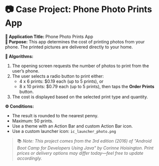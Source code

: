 # 📷 Case Project: Phone Photo Prints App

**📝 Application Title:** Phone Photo Prints App  
**🎯 Purpose:** This app determines the cost of printing photos from your phone. The printed pictures are delivered directly to your home.  

**🧠 Algorithms:**  
1. The opening screen requests the number of photos to print from the user’s phone.  
2. The user selects a radio button to print either:  
   - 4 x 6 prints: $0.19 each (up to 5 prints), or  
   - 8 x 10 prints: $0.79 each (up to 5 prints), then taps the **Order Prints** button.  
3. The cost is displayed based on the selected print type and quantity.

**⚙️ Conditions:**  
- The result is rounded to the nearest penny.  
- Maximum: 50 prints.  
- Use a theme with an Action Bar and custom Action Bar icon.  
- Use a custom launcher icon: `ic_launcher_photo.png`

> 📚 *Note: This project comes from the 3rd edition (2016) of "Android Boot Camp for Developers Using Java" by Corinne Hoisington. Print prices or delivery options may differ today—feel free to update accordingly.*
